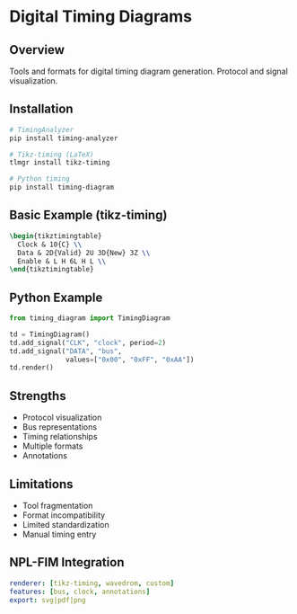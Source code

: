 # Digital Timing Diagrams

## Overview
Tools and formats for digital timing diagram generation. Protocol and signal visualization.

## Installation
```bash
# TimingAnalyzer
pip install timing-analyzer

# Tikz-timing (LaTeX)
tlmgr install tikz-timing

# Python timing
pip install timing-diagram
```

## Basic Example (tikz-timing)
```latex
\begin{tikztimingtable}
  Clock & 10{C} \\
  Data & 2D{Valid} 2U 3D{New} 3Z \\
  Enable & L H 6L H L \\
\end{tikztimingtable}
```

## Python Example
```python
from timing_diagram import TimingDiagram

td = TimingDiagram()
td.add_signal("CLK", "clock", period=2)
td.add_signal("DATA", "bus",
              values=["0x00", "0xFF", "0xAA"])
td.render()
```

## Strengths
- Protocol visualization
- Bus representations
- Timing relationships
- Multiple formats
- Annotations

## Limitations
- Tool fragmentation
- Format incompatibility
- Limited standardization
- Manual timing entry

## NPL-FIM Integration
```yaml
renderer: [tikz-timing, wavedrom, custom]
features: [bus, clock, annotations]
export: svg|pdf|png
```
